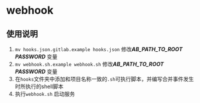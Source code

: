 # webhook

## 使用说明

1. ```mv hooks.json.gitlab.example hooks.json```  修改***AB_PATH_TO_ROOT*** ***PASSWORD*** 变量
2. ```mv webhook.sh.example webhook.sh```  修改***AB_PATH_TO_ROOT*** ***PASSWORD*** 变量
3. 在```hooks```文件夹中添加和项目名称一致的```.sh```可执行脚本，并编写合并事件发生时所执行的shell脚本
4. 执行```webhook.sh``` 启动服务
